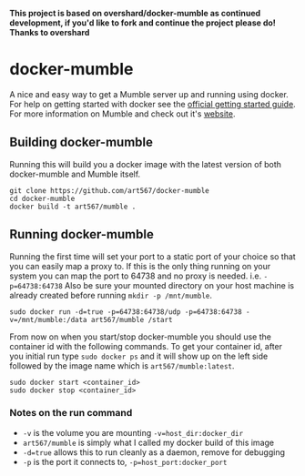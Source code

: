 **This project is based on overshard/docker-mumble as continued development, if you'd like to fork and continue the project please do! Thanks to overshard**

# docker-mumble

A nice and easy way to get a Mumble server up and running using docker. For help
on getting started with docker see the [official getting started guide][0]. For
more information on Mumble and check out it's [website][1].


## Building docker-mumble

Running this will build you a docker image with the latest version of both
docker-mumble and Mumble itself.

    git clone https://github.com/art567/docker-mumble
    cd docker-mumble
    docker build -t art567/mumble .


## Running docker-mumble

Running the first time will set your port to a static port of your choice so
that you can easily map a proxy to. If this is the only thing running on your
system you can map the port to 64738 and no proxy is needed. i.e.
`-p=64738:64738` Also be sure your mounted directory on your host machine is
already created before running `mkdir -p /mnt/mumble`.

    sudo docker run -d=true -p=64738:64738/udp -p=64738:64738 -v=/mnt/mumble:/data art567/mumble /start

From now on when you start/stop docker-mumble you should use the container id
with the following commands. To get your container id, after you initial run
type `sudo docker ps` and it will show up on the left side followed by the image
name which is `art567/mumble:latest`.

    sudo docker start <container_id>
    sudo docker stop <container_id>


### Notes on the run command

 + `-v` is the volume you are mounting `-v=host_dir:docker_dir`
 + `art567/mumble` is simply what I called my docker build of this image
 + `-d=true` allows this to run cleanly as a daemon, remove for debugging
 + `-p` is the port it connects to, `-p=host_port:docker_port`


[0]: http://www.docker.io/gettingstarted/
[1]: http://mumble.sourceforge.net/

